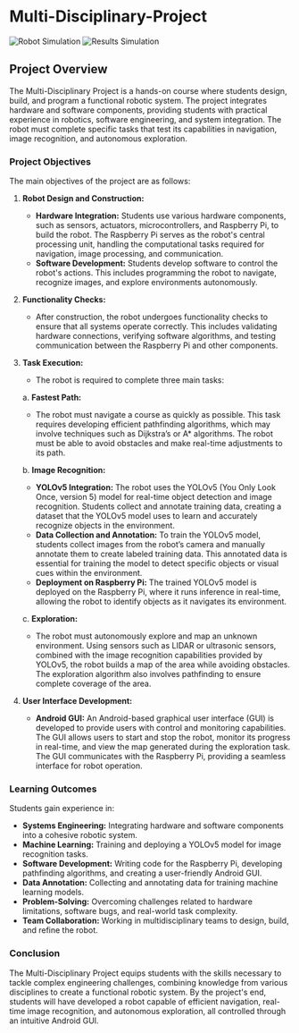 # Multi-Disciplinary-Project

![Robot Simulation](robot.gif)
![Results Simulation](resukts.gif)

## Project Overview
The Multi-Disciplinary Project is a hands-on course where students design, build, and program a functional robotic system. The project integrates hardware and software components, providing students with practical experience in robotics, software engineering, and system integration. The robot must complete specific tasks that test its capabilities in navigation, image recognition, and autonomous exploration.

### Project Objectives
The main objectives of the project are as follows:

1. **Robot Design and Construction:**
   - **Hardware Integration:** Students use various hardware components, such as sensors, actuators, microcontrollers, and Raspberry Pi, to build the robot. The Raspberry Pi serves as the robot's central processing unit, handling the computational tasks required for navigation, image processing, and communication.
   - **Software Development:** Students develop software to control the robot's actions. This includes programming the robot to navigate, recognize images, and explore environments autonomously.

2. **Functionality Checks:**
   - After construction, the robot undergoes functionality checks to ensure that all systems operate correctly. This includes validating hardware connections, verifying software algorithms, and testing communication between the Raspberry Pi and other components.

3. **Task Execution:**
   - The robot is required to complete three main tasks:

   a. **Fastest Path:**
      - The robot must navigate a course as quickly as possible. This task requires developing efficient pathfinding algorithms, which may involve techniques such as Dijkstra’s or A* algorithms. The robot must be able to avoid obstacles and make real-time adjustments to its path.

   b. **Image Recognition:**
      - **YOLOv5 Integration:** The robot uses the YOLOv5 (You Only Look Once, version 5) model for real-time object detection and image recognition. Students collect and annotate training data, creating a dataset that the YOLOv5 model uses to learn and accurately recognize objects in the environment.
      - **Data Collection and Annotation:** To train the YOLOv5 model, students collect images from the robot’s camera and manually annotate them to create labeled training data. This annotated data is essential for training the model to detect specific objects or visual cues within the environment.
      - **Deployment on Raspberry Pi:** The trained YOLOv5 model is deployed on the Raspberry Pi, where it runs inference in real-time, allowing the robot to identify objects as it navigates its environment.

   c. **Exploration:**
      - The robot must autonomously explore and map an unknown environment. Using sensors such as LIDAR or ultrasonic sensors, combined with the image recognition capabilities provided by YOLOv5, the robot builds a map of the area while avoiding obstacles. The exploration algorithm also involves pathfinding to ensure complete coverage of the area.

4. **User Interface Development:**
   - **Android GUI:** An Android-based graphical user interface (GUI) is developed to provide users with control and monitoring capabilities. The GUI allows users to start and stop the robot, monitor its progress in real-time, and view the map generated during the exploration task. The GUI communicates with the Raspberry Pi, providing a seamless interface for robot operation.

### Learning Outcomes
Students gain experience in:
- **Systems Engineering:** Integrating hardware and software components into a cohesive robotic system.
- **Machine Learning:** Training and deploying a YOLOv5 model for image recognition tasks.
- **Software Development:** Writing code for the Raspberry Pi, developing pathfinding algorithms, and creating a user-friendly Android GUI.
- **Data Annotation:** Collecting and annotating data for training machine learning models.
- **Problem-Solving:** Overcoming challenges related to hardware limitations, software bugs, and real-world task complexity.
- **Team Collaboration:** Working in multidisciplinary teams to design, build, and refine the robot.

### Conclusion
The Multi-Disciplinary Project equips students with the skills necessary to tackle complex engineering challenges, combining knowledge from various disciplines to create a functional robotic system. By the project's end, students will have developed a robot capable of efficient navigation, real-time image recognition, and autonomous exploration, all controlled through an intuitive Android GUI.
